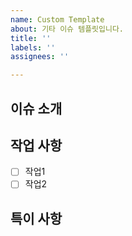 ```yaml
---
name: Custom Template
about: 기타 이슈 템플릿입니다.
title: ''
labels: ''
assignees: ''

---
```


## 이슈 소개

## 작업 사항
- [ ] 작업1
- [ ] 작업2

## 특이 사항


<!-- 제목은 "~하기"로 작성 -->
<!-- 라벨 필수 -->
<!-- 할당자, 프로젝트, 마일스톤 필수 -->
